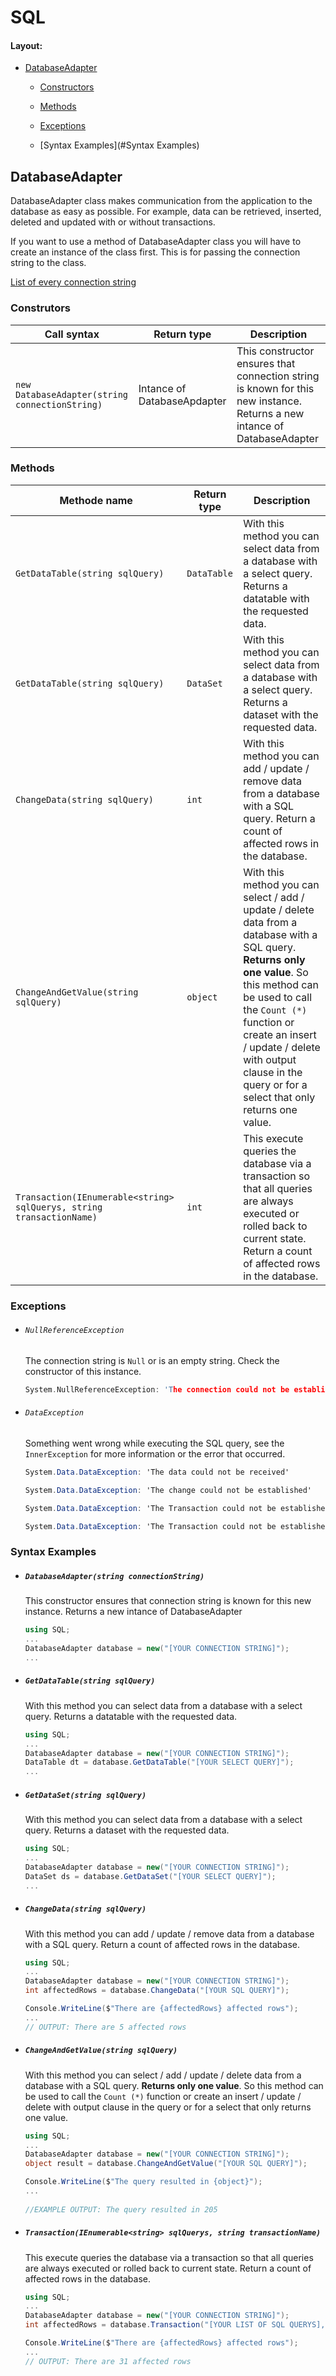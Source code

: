 # SQL

#### Layout:

- [DatabaseAdapter](#DatabaseAdapter)

  - [Constructors](#Construtors)

  - [Methods](#Methods)

  - [Exceptions](#Exceptions)

  - [Syntax Examples](#Syntax Examples)

    

## DatabaseAdapter

DatabaseAdapter class makes communication from the application to the database as easy as possible. For example, data can be retrieved, inserted, deleted and updated with or without transactions.

If you want to use a method of DatabaseAdapter class you will have to create an instance of the class first. This is for passing the connection string to the class.

<a href="https://www.connectionstrings.com/" target="_blank">List of every connection string</a>



### Construtors

| Call syntax                                    | Return type                 | Description                                                  |
| ---------------------------------------------- | --------------------------- | ------------------------------------------------------------ |
| `new DatabaseAdapter(string connectionString)` | Intance of DatabaseApdapter | This constructor ensures that connection string is known for this new instance. Returns a new intance of DatabaseAdapter |



### Methods

| Methode name                                                 | Return type | Description                                                  |
| ------------------------------------------------------------ | ----------- | ------------------------------------------------------------ |
| `GetDataTable(string sqlQuery)`                              | `DataTable` | With this method you can select data from a database with a select query. Returns a datatable with the requested data. |
| `GetDataTable(string sqlQuery)`                              | `DataSet`   | With this method you can select data from a database with a select query. Returns a dataset with the requested data. |
| `ChangeData(string sqlQuery)`                                | `int`       | With this method you can add / update / remove data from a database with a SQL query. Return a count of affected rows in the database. |
| `ChangeAndGetValue(string sqlQuery)`                         | `object`    | With this method you can select / add / update / delete data from a database with a SQL query. **Returns only one value**. So this method can be used to call the `Count (*)` function or create an insert / update / delete with output clause in the query or for a select that only returns one value. |
| `Transaction(IEnumerable<string> sqlQuerys, string transactionName)` | `int`       | This execute queries the database via a transaction so that all queries are always executed or rolled back to current state. Return a count of affected rows in the database. |



### Exceptions

- ###### `NullReferenceException`

  The connection string is `Null` or is an empty string. Check the constructor of this instance.

  ```c
  System.NullReferenceException: 'The connection could not be established because connection string was empty'
  ```

  

- ###### `DataException`

  Something went wrong while executing the SQL query, see the `InnerException` for more information or the error that occurred.

  ```c#
  System.Data.DataException: 'The data could not be received'
  ```

  ```c#
  System.Data.DataException: 'The change could not be established'
  ```

  ```c#
  System.Data.DataException: 'The Transaction could not be established'
  ```

  ```c#
  System.Data.DataException: 'The Transaction could not be established and a rollback has failed!'
  ```






### Syntax Examples

- ##### `DatabaseAdapter(string connectionString)`

  This constructor ensures that connection string is known for this new instance. Returns a new intance of DatabaseAdapter

  ```c#
  using SQL;
  ...
  DatabaseAdapter database = new("[YOUR CONNECTION STRING]");
  ...
  ```

  

- ##### `GetDataTable(string sqlQuery)`

  With this method you can select data from a database with a select query. Returns a datatable with the requested data.

  ```c#
  using SQL;
  ...
  DatabaseAdapter database = new("[YOUR CONNECTION STRING]");
  DataTable dt = database.GetDataTable("[YOUR SELECT QUERY]");
  ...
  ```

  

- ##### `GetDataSet(string sqlQuery)`

  With this method you can select data from a database with a select query. Returns a dataset with the requested data.

  ```c#
  using SQL;
  ...
  DatabaseAdapter database = new("[YOUR CONNECTION STRING]");
  DataSet ds = database.GetDataSet("[YOUR SELECT QUERY]");
  ...
  ```

  

- ##### `ChangeData(string sqlQuery)`

  With this method you can add / update / remove data from a database with a SQL query. Return a count of affected rows in the database.  

  ```c#
  using SQL;
  ...
  DatabaseAdapter database = new("[YOUR CONNECTION STRING]");
  int affectedRows = database.ChangeData("[YOUR SQL QUERY]");
  
  Console.WriteLine($"There are {affectedRows} affected rows");
  ...
  // OUTPUT: There are 5 affected rows
  
  
  ```




- ##### `ChangeAndGetValue(string sqlQuery)`

  With this method you can select / add / update / delete data from a database with a SQL query. **Returns only one value**. So this method can be used to call the `Count (*)` function or create an insert / update / delete with output clause in the query or for a select that only returns one value.

  ```c#
  using SQL;
  ...
  DatabaseAdapter database = new("[YOUR CONNECTION STRING]");
  object result = database.ChangeAndGetValue("[YOUR SQL QUERY]");
  
  Console.WriteLine($"The query resulted in {object}");
  ...
      
  //EXAMPLE OUTPUT: The query resulted in 205
  ```

  

- ##### `Transaction(IEnumerable<string> sqlQuerys, string transactionName)`

  This execute queries the database via a transaction so that all queries are always executed or rolled back to current state. Return a count of affected rows in the database.

  ```c#
  using SQL;
  ...
  DatabaseAdapter database = new("[YOUR CONNECTION STRING]");
  int affectedRows = database.Transaction("[YOUR LIST OF SQL QUERYS], [A NEW TRANACTION NAME]");
  
  Console.WriteLine($"There are {affectedRows} affected rows");
  ...
  // OUTPUT: There are 31 affected rows
  ```

  



##### 



###### 

